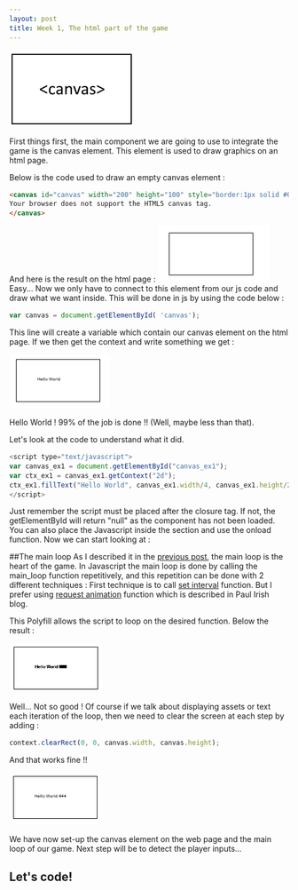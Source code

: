 ```yaml
---
layout: post
title: Week 1, The html part of the game
---
```


![excerpt picture](/images/posts/2015-9-18/excerpt.png "excerpt picture")

First things first, the main component we are going to use to integrate the game is the canvas element. This element is used to draw graphics on an html page.

Below is the code used to draw an empty canvas element :

```html
<canvas id="canvas" width="200" height="100" style="border:1px solid #000000;">
Your browser does not support the HTML5 canvas tag.
</canvas>
```

And here is the result on the html page : 
![canvas_example1](/images/posts/2015-9-18/1.PNG "canvas example 1") Easy...
Now we only have to connect to this <canvas> element from our js code and draw what we want inside. This will be done in js by using the code below :

```javascript
var canvas = document.getElementById( 'canvas');
```

This line will create a variable which contain our canvas element on the html page.
If we then get the context and write something we get :

![canvas_example2](/images/posts/2015-9-18/2.PNG "canvas example 2")

Hello World ! 99% of the job is done !! (Well, maybe less than that). 

Let's look at the code to understand what it did.

```javascript
<script type="text/javascript">
var canvas_ex1 = document.getElementById("canvas_ex1");
var ctx_ex1 = canvas_ex1.getContext("2d");
ctx_ex1.fillText("Hello World", canvas_ex1.width/4, canvas_ex1.height/2);
</script>
```

Just remember the script must be placed after the </canvas> closure tag.
If not, the getElementById will return "null" as the component has not been loaded.
You can also place the Javascript inside the <head> section and use the onload function. Now we can start looking at :

##The main loop
As I described it in the [previous post](http://givemehtml5.github.io/Day-0-A-long-journey/#game_engine), the main loop is the heart of the game.
In Javascript the main loop is done by calling the main_loop function repetitively, and this repetition can be done with 2 different techniques :
First technique is to call [set interval](http://www.w3schools.com/jsref/met_win_setinterval.asp) function. But I prefer using [request animation](http://www.paulirish.com/2011/requestanimationframe-for-smart-animating/) function which is described in Paul Irish blog.

This Polyfill allows the script to loop on the desired function. Below the result :

![canvas_example3](/images/posts/2015-9-18/3.PNG "canvas example 3")

Well... Not so good !
Of course if we talk about displaying assets or text each iteration of the loop, then we need to clear the screen at each step by adding :

```javascript
context.clearRect(0, 0, canvas.width, canvas.height);
```

And that works fine !! 

![canvas_example4](/images/posts/2015-9-18/4.PNG "canvas example 4")

We have now set-up the canvas element on the web page and the main loop of our game.
Next step will be to detect the player inputs...


## Let's code!
